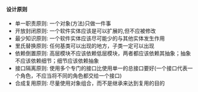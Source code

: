 #### 设计原则

- 单一职责原则: 一个对象(方法)只做一件事
- 开放封闭原则: 一个软件实体应该是可以扩展的,但不应被修改
- 最少知识原则: 一个软件实体应该尽可能少的与其他实体发生作用
- 里氏替换原则: 任何基类可以出现的地方，子类一定可以出现
- 依赖倒置原则: 高层模块不应该依赖低层模块，两者都应该依赖其抽象；抽象不应该依赖细节；细节应该依赖抽象
- 接口隔离原则: 使用多个专门的接口比使用单一的总接口要好(一个接口代表一个角色，不应当将不同的角色都交给一个接口)
- 合成复用原则: 尽量使用对象组合，而不是继承来达到复用的目的
